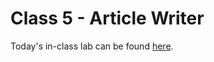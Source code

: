 # Class 5 - Article Writer

Today's in-class lab can be found [here](https://github.com/codefellows-seattle-301d4/05-new-article-creation).
